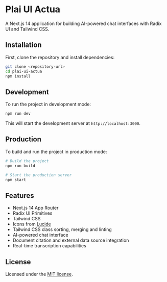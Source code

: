 # Plai UI Actua

A Next.js 14 application for building AI-powered chat interfaces with Radix UI and Tailwind CSS.

## Installation

First, clone the repository and install dependencies:

```bash
git clone <repository-url>
cd plai-ui-actua
npm install
```

## Development

To run the project in development mode:

```bash
npm run dev
```

This will start the development server at `http://localhost:3000`.

## Production

To build and run the project in production mode:

```bash
# Build the project
npm run build

# Start the production server
npm start
```

## Features

- Next.js 14 App Router
- Radix UI Primitives
- Tailwind CSS
- Icons from [Lucide](https://lucide.dev)
- Tailwind CSS class sorting, merging and linting
- AI-powered chat interface
- Document citation and external data source integration
- Real-time transcription capabilities

## License

Licensed under the [MIT license](https://github.com/shadcn/ui/blob/main/LICENSE.md).
